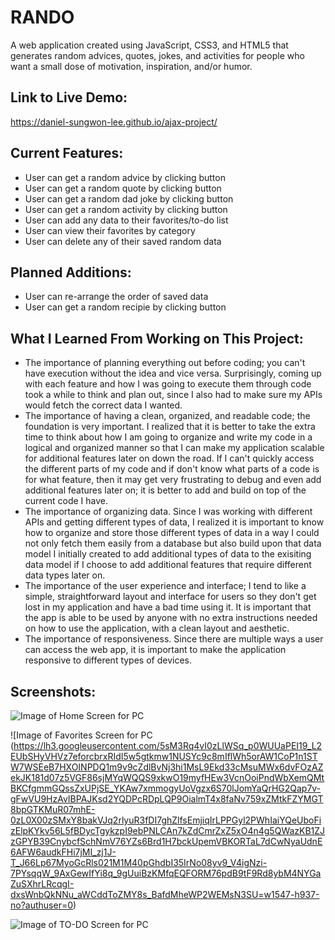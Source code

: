 # RANDO

A web application created using JavaScript, CSS3, and HTML5 that generates random advices, quotes, jokes, and activities for people who want a small dose of motivation, inspiration, and/or humor.


## **Link to Live Demo:** 
https://daniel-sungwon-lee.github.io/ajax-project/


## **Current Features:**
* User can get a random advice by clicking button
* User can get a random quote by clicking button
* User can get a random dad joke by clicking button
* User can get a random activity by clicking button
* User can add any data to their favorites/to-do list
* User can view their favorites by category
* User can delete any of their saved random data


## **Planned Additions:**
* User can re-arrange the order of saved data
* User can get a random recipie by clicking button


## **What I Learned From Working on This Project:**
* The importance of planning everything out before coding; you can't have execution without the idea and vice versa. Surprisingly, coming up with each feature and how I was going to execute them through code took a while to think and plan out, since I also had to make sure my APIs would fetch the correct data I wanted. 
* The importance of having a clean, organized, and readable code; the foundation is very important. I realized that it is better to take the extra time to think about how I am going to organize and write my code in a logical and organized manner so that I can make my application scalable for additional features later on down the road. If I can't quickly access the different parts of my code and if don't know what parts of a code is for what feature, then it may get very frustrating to debug and even add additional features later on; it is better to add and build on top of the current code I have. 
* The importance of organizing data. Since I was working with different APIs and getting different types of data, I realized it is important to know how to organize and store those different types of data in a way I could not only fetch them easily from a database but also build upon that data model I initially created to add additional types of data to the exisiting data model if I choose to add additional features that require different data types later on. 
* The importance of the user experience and interface; I tend to like a simple, straightforward layout and interface for users so they don't get lost in my application and have a bad time using it. It is important that the app is able to be used by anyone with no extra instructions needed on how to use the application, with a clean layout and aesthetic.
* The importance of responsiveness. Since there are multiple ways a user can access the web app, it is important to make the application responsive to different types of devices.


## **Screenshots:**

![Image of Home Screen for PC](https://lh3.googleusercontent.com/jBKKhCDx676wC1jThqgsDAAHChQJvw-JBTcHQk31a9br6FanOrslBwr7FwZE5TcuF18-jIkDHzTt1WajsNiMTF4SelIxi3tvEzY73DTIn9vqh0PRsL6kUouAODJRedx8SHKTX5_9jWzP-i7BTLsjQNQJ1diJZ30O0DU-X5jYxJaHPpkVcKBZ6C7GHx2zwc_SOfYJTWaGZPxLNVYsxJ3CsNXTIL9t6HJCMKFwDPzhvKo1WqNuCbJSlZ6WO5EIw1OyWfgRmbdOROXNM7mXgXKqrMYMQKoQbdq5DzPC4VhCNLvIagt2YxkwRF0ymt-3L1Tmo5TBQfxJUzFyaK_NYHRHtH6TkYbG7LuD_boqu8JPnCTWeCJxWAGPsIGUJAzRZGG9URr1WjugeK1rz2zof0SfwpVMoG5TONP-M47Oa4J52Zlg9cNdj_RAugXKw2VxLi1W8pr6qXB_BphbM7VuPZbj_5gkEprApyrhAtAqcgChE30pTMt9uGpx7Anf10kuB7IvKuwJAmJ5ghKRMSO3BR62NQrOc3zbF_7ZUBwi8PWHr6ioJgSmTa7zC2TW_TB4zXq_A2yXNq6d3tZwYZN5Nx4tT4yB1_ASBzvdJxegsSQU-1Dmb3qDxn-qwSKFWLAUYnBghj057dqJZiz9C3Bov8G4pxJdSZ2vWkcpR4ZxVk6ZzRTgWQCo-_WImFTW_d6jsik=w1532-h725-no?authuser=0)

![Image of Favorites Screen for PC (https://lh3.googleusercontent.com/5sM3Rq4vI0zLlWSq_p0WUUaPEI19_L2EUbSHyVHVz7eforcbrxRIdI5w5gtkmw1NUSYc9c8mIflWh5orAW1CoP1n1STW7WSEeB7HXOINPDQ1m9v9cZdlBvNj3hi1MsL9Ekd33cMsuMWx6dvFOzAZekJK181d07z5VGF86sjMYqWQQS9xkwO19myfHEw3VcnOoiPndWbXemQMtBKCfgmmGQssZxUPjSE_YKAw7xmmogyUoVgzx6S70lJomYaQrHG2Qap7v-gFwVU9HzAvIBPAJKsd2YQDPcRDpLQP9OialmT4x8faNv759xZMtkFZYMGT8bpGTKMuR07mhE-0zL0X00zSMxY8bakVJq2rlyuR3fDI7ghZlfsEmjiqIrLPPGyl2PWhIaiYQeUboFizElpKYkv56L5fBDycTgykzpI9ebPNLCAn7kZdCmrZxZ5xO4n4g5QWazKB1ZJzGPYB39CnybcfSchNmV76YZs6Brd1H7bckUpemVBKORTaL7dCwNyaUdnE6AFW6audkFHi7jMI_zj1J-T_J66Lp67MyoGcRls021M1M40pGhdbI35IrNo08yv9_V4igNzi-7PYsqqW_9AxGewIfYi8q_9gUuiBzKMfqEQFORM76pdB9tF9Rd8ybM4NYGaZuSXhrLRcqgI-dxsWnbQkNNu_aWCddToZMY8s_BafdMheWP2WEMsN3SU=w1547-h937-no?authuser=0)

![Image of TO-DO Screen for PC](https://lh3.googleusercontent.com/4VOdnZRfm7HcF-JlYw7z21ZQAMytlTMjRGTgfaJSu8gbAYiXYhyfd2nNi8dBc5aBLzmGmU1UNDSCjnxKlJc_icrylK_pheabEy8zke6Lq1LAvZigoUnT7tKO7GZk25zc0Tj8EsakqGegjoG2OsiT-stoJmsaF5Or82L_bo6tg3AnZzTTtEhcpkk9CbgT9wArXk8KaM6qqq14in-oyoJKgd6PHCnC-igzR1_tC6Lvxc1lsG9IoUiI0MH_Bi8-8E2qJpl2TCo2bFFzDiQ8xPQj448j4WT_FPeacpdYOBQXhu6bvS_m3HzUQKAhdc9KPoq-QxEqypLhsYyENBTAszzW4dlOSPOJIKq2H9Hx0giqzM9x9HeZhlUtgez3giS6WQacQc6l_0UNb2CRnYZkNVL00ZPOBAGTzwQ9Zxvue6kaSXjdGDKBTTIdR9ql5-It7aP58KdLIQPtjrmtbyfIHTleSsPnA5rSDyVcas2Wuty2IKZh7NMrqASi1pexpTGIbttukFFMnrWMA6NyrOAa7sijE6npdvy3wO91oF7QiaWBBgT7m3MqBNCxTXIeMJ23dtHg_GW83egcUrKllXiGyjVnzwvi-RpE65JX9fFWo4FcqJixM_oG9zkbvyN2nnSlCJ_HGHEpxAmeUHZRUweTuXirqMkU_fR1pq2l1TCtZVWlsqDlAOEcb2rrtDXO9CLC4js=w1920-h937-no?authuser=0)
